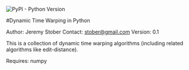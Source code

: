
![PyPI - Python Version](https://img.shields.io/pypi/pyversions/Django.svg)

#Dynamic Time Warping in Python

Author: Jeremy Stober
Contact: stober@gmail.com
Version: 0.1

This is a collection of dynamic time warping algorithms (including
related algorithms like edit-distance).

Requires: numpy
